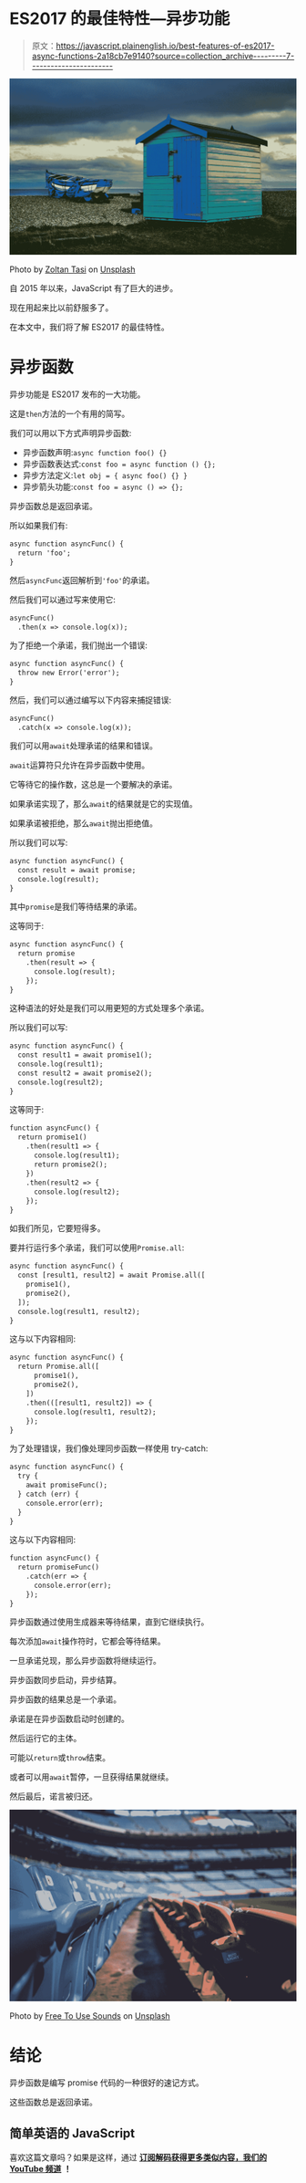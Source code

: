 # ES2017 的最佳特性—异步功能

> 原文：<https://javascript.plainenglish.io/best-features-of-es2017-async-functions-2a18cb7e9140?source=collection_archive---------7----------------------->

![](img/31588c03c11cc4802da97f80d57eb5c7.png)

Photo by [Zoltan Tasi](https://unsplash.com/@zoltantasi?utm_source=medium&utm_medium=referral) on [Unsplash](https://unsplash.com?utm_source=medium&utm_medium=referral)

自 2015 年以来，JavaScript 有了巨大的进步。

现在用起来比以前舒服多了。

在本文中，我们将了解 ES2017 的最佳特性。

# 异步函数

异步功能是 ES2017 发布的一大功能。

这是`then`方法的一个有用的简写。

我们可以用以下方式声明异步函数:

*   异步函数声明:`async function foo() {}`
*   异步函数表达式:`const foo = async function () {};`
*   异步方法定义:`let obj = { async foo() {} }`
*   异步箭头功能:`const foo = async () => {};`

异步函数总是返回承诺。

所以如果我们有:

```
async function asyncFunc() {
  return 'foo';
}
```

然后`asyncFunc`返回解析到`'foo'`的承诺。

然后我们可以通过写来使用它:

```
asyncFunc()
  .then(x => console.log(x));
```

为了拒绝一个承诺，我们抛出一个错误:

```
async function asyncFunc() {
  throw new Error('error');
}
```

然后，我们可以通过编写以下内容来捕捉错误:

```
asyncFunc()
  .catch(x => console.log(x));
```

我们可以用`await`处理承诺的结果和错误。

`await`运算符只允许在异步函数中使用。

它等待它的操作数，这总是一个要解决的承诺。

如果承诺实现了，那么`await`的结果就是它的实现值。

如果承诺被拒绝，那么`await`抛出拒绝值。

所以我们可以写:

```
async function asyncFunc() {
  const result = await promise;
  console.log(result);
}
```

其中`promise`是我们等待结果的承诺。

这等同于:

```
async function asyncFunc() {
  return promise
    .then(result => {
      console.log(result);
    });
}
```

这种语法的好处是我们可以用更短的方式处理多个承诺。

所以我们可以写:

```
async function asyncFunc() {
  const result1 = await promise1();
  console.log(result1);
  const result2 = await promise2();
  console.log(result2);
}
```

这等同于:

```
function asyncFunc() {
  return promise1()
    .then(result1 => {
      console.log(result1);
      return promise2();
    })
    .then(result2 => {
      console.log(result2);
    });
}
```

如我们所见，它要短得多。

要并行运行多个承诺，我们可以使用`Promise.all`:

```
async function asyncFunc() {
  const [result1, result2] = await Promise.all([
    promise1(),
    promise2(),
  ]);
  console.log(result1, result2);
}
```

这与以下内容相同:

```
async function asyncFunc() {
  return Promise.all([
      promise1(),
      promise2(),
    ])
    .then(([result1, result2]) => {
      console.log(result1, result2);
    });
}
```

为了处理错误，我们像处理同步函数一样使用 try-catch:

```
async function asyncFunc() {
  try {
    await promiseFunc();
  } catch (err) {
    console.error(err);
  }
}
```

这与以下内容相同:

```
function asyncFunc() {
  return promiseFunc()
    .catch(err => {
      console.error(err);
    });
}
```

异步函数通过使用生成器来等待结果，直到它继续执行。

每次添加`await`操作符时，它都会等待结果。

一旦承诺兑现，那么异步函数将继续运行。

异步函数同步启动，异步结算。

异步函数的结果总是一个承诺。

承诺是在异步函数启动时创建的。

然后运行它的主体。

可能以`return`或`throw`结束。

或者可以用`await`暂停，一旦获得结果就继续。

然后最后，诺言被归还。

![](img/ebf0b78b6512796e5fa36f43b454ee7b.png)

Photo by [Free To Use Sounds](https://unsplash.com/@freetousesoundscom?utm_source=medium&utm_medium=referral) on [Unsplash](https://unsplash.com?utm_source=medium&utm_medium=referral)

# 结论

异步函数是编写 promise 代码的一种很好的速记方式。

这些函数总是返回承诺。

## **简单英语的 JavaScript**

喜欢这篇文章吗？如果是这样，通过 [**订阅解码获得更多类似内容，我们的 YouTube 频道**](https://www.youtube.com/channel/UCtipWUghju290NWcn8jhyAw) **！**